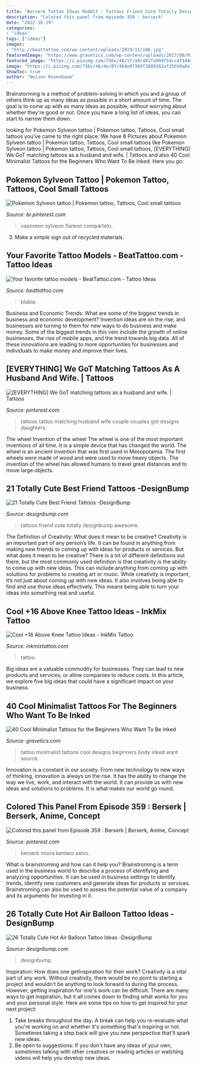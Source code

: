 ```yaml
---
title: "Berserk Tattoo Ideas Reddit : Tattoos Friend Cute Totally Designbump Awesome"
description: "Colored this panel from episode 359 : berserk"
date: "2022-10-29"
categories:
- "ideas"
tags: ["ideas"]
images:
- "http://beattattoo.com/wp-content/uploads/2019/11/180.jpg"
featuredImage: "https://www.gravetics.com/wp-content/uploads/2017/08/Minimalist-Tattoo.jpg"
featured_image: "https://i.pinimg.com/736x/48/1f/a9/481fa999f5dcc4f1d4de50c2c152e039.jpg"
image: "https://i.pinimg.com/736x/46/4e/07/464e07369f3809382af35030a8e1b45a.jpg"
ShowToc: true
author: "Nelson Rosenbaum"
---
```



Brainstorming is a method of problem-solving in which you and a group of others think up as many ideas as possible in a short amount of time. The goal is to come up with as many ideas as possible, without worrying about whether they're good or not. Once you have a long list of ideas, you can start to narrow them down.

	

		
looking for Pokemon Sylveon tattoo | Pokemon tattoo, Tattoos, Cool small tattoos you've came to the right place. We have 8 Pictures about Pokemon Sylveon tattoo | Pokemon tattoo, Tattoos, Cool small tattoos like Pokemon Sylveon tattoo | Pokemon tattoo, Tattoos, Cool small tattoos, [EVERYTHING] We GoT matching tattoos as a husband and wife. | Tattoos and also 40 Cool Minimalist Tattoos for the Beginners Who Want To Be Inked. Here you go:
		
    
## Pokemon Sylveon Tattoo | Pokemon Tattoo, Tattoos, Cool Small Tattoos

<img loading=lazy src="https://i.pinimg.com/736x/48/1f/a9/481fa999f5dcc4f1d4de50c2c152e039.jpg" onerror="this.onerror=null;this.src='https://tse4.mm.bing.net/th?id=OIP.WU_S0Bsh60l1Hm7OFnStpQHaJ9&amp;pid=15.1';" alt="Pokemon Sylveon tattoo | Pokemon tattoo, Tattoos, Cool small tattoos">

_Source: br.pinterest.com_

>vaporeon sylveon flareon compártelo. 

	

3. Make a simple sign out of recycled materials.

    
## Your Favorite Tattoo Models - BeatTattoo.com - Tattoo Ideas

<img loading=lazy src="http://beattattoo.com/wp-content/uploads/2019/11/180.jpg" onerror="this.onerror=null;this.src='https://tse2.mm.bing.net/th?id=OIP.X21kRA-Qs4ogvO52RSQUIQHaJQ&amp;pid=15.1';" alt="Your favorite tattoo models - BeatTattoo.com - Tattoo Ideas">

_Source: beattattoo.com_

>blabla. 

	

Business and Economic Trends: What are some of the biggest trends in business and economic development?
Invention ideas are on the rise, and businesses are turning to them for new ways to do business and make money. Some of the biggest trends in this vein include the growth of online businesses, the rise of mobile apps, and the trend towards big data. All of these innovations are leading to more opportunities for businesses and individuals to make money and improve their lives.

    
## [EVERYTHING] We GoT Matching Tattoos As A Husband And Wife. | Tattoos

<img loading=lazy src="https://i.pinimg.com/736x/46/4e/07/464e07369f3809382af35030a8e1b45a.jpg" onerror="this.onerror=null;this.src='https://tse2.mm.bing.net/th?id=OIP.vmDrO2wTpCfJpHKS67uOygHaNK&amp;pid=15.1';" alt="[EVERYTHING] We GoT matching tattoos as a husband and wife. | Tattoos">

_Source: pinterest.com_

>tattoos tattoo matching husband wife couple couples got designs daughters. 

	

The wheel
Invention of the wheel
The wheel is one of the most important inventions of all time. It is a simple device that has changed the world. The wheel is an ancient invention that was first used in Mesopotamia. The first wheels were made of wood and were used to move heavy objects. The invention of the wheel has allowed humans to travel great distances and to move large objects.

    
## 21 Totally Cute Best Friend Tattoos -DesignBump

<img loading=lazy src="https://designbump.com/wp-content/uploads/2015/11/Friendship-quote-tattoos.jpg" onerror="this.onerror=null;this.src='https://tse2.mm.bing.net/th?id=OIP.Hul4HicxeWN-vpzjvEd7YQHaLH&amp;pid=15.1';" alt="21 Totally Cute Best Friend Tattoos -DesignBump">

_Source: designbump.com_

>tattoos friend cute totally designbump awesome. 

	

The Definition of Creativity: What does it mean to be creative?
Creativity is an important part of any person’s life. It can be found in anything from making new friends to coming up with ideas for products or services. But what does it mean to be creative? There is a lot of different definitions out there, but the most commonly used definition is that creativity is the ability to come up with new ideas. This can include anything from coming up with solutions for problems to creating art or music. While creativity is important, it’s not just about coming up with new ideas. It also involves being able to find and use those ideas effectively. This means being able to turn your ideas into something real and useful.

    
## Cool +16 Above Knee Tattoo Ideas - InkMix Tattoo

<img loading=lazy src="https://inkmixtattoo.com/wp-content/uploads/2021/03/human-person-tattoo-knee-skin.jpeg" onerror="this.onerror=null;this.src='https://tse4.mm.bing.net/th?id=OIP.Xs8ceo8mjX7ava2l_bhCMAHaJI&amp;pid=15.1';" alt="Cool +16 Above Knee Tattoo Ideas - InkMix Tattoo">

_Source: inkmixtattoo.com_

>tattoo. 

	

Big ideas are a valuable commodity for businesses. They can lead to new products and services, or allow companies to reduce costs. In this article, we explore five big ideas that could have a significant impact on your business.

    
## 40 Cool Minimalist Tattoos For The Beginners Who Want To Be Inked

<img loading=lazy src="https://www.gravetics.com/wp-content/uploads/2017/08/Minimalist-Tattoo.jpg" onerror="this.onerror=null;this.src='https://tse4.mm.bing.net/th?id=OIP.ooXR6m2tLEnqIgHtwRDVbgHaHa&amp;pid=15.1';" alt="40 Cool Minimalist Tattoos for the Beginners Who Want To Be Inked">

_Source: gravetics.com_

>tattoo minimalist tattoos cool designs beginners body inked want source. 

	

Innovation is a constant in our society. From new technology to new ways of thinking, innovation is always on the rise. It has the ability to change the way we live, work, and interact with the world. It can provide us with new ideas and solutions to problems. It is what makes our world go round.

    
## Colored This Panel From Episode 359 : Berserk | Berserk, Anime, Concept

<img loading=lazy src="https://i.pinimg.com/736x/03/29/82/0329825d634e6141992f8020aa414cde.jpg" onerror="this.onerror=null;this.src='https://tse2.mm.bing.net/th?id=OIP.ZaL8PmQBNYe1ocyOX9Ji8gHaKd&amp;pid=15.1';" alt="Colored this panel from Episode 359 : Berserk | Berserk, Anime, Concept">

_Source: pinterest.com_

>berserk miura kentaro salvo. 

	

What is brainstroming and how can it help you?
Brainstroming is a term used in the business world to describe a process of identifying and analyzing opportunities. It can be used in business settings to identify trends, identify new customers and generate ideas for products or services. Brainstroming can also be used to assess the potential value of a company and its arguments for investing in it.

    
## 26 Totally Cute Hot Air Balloon Tattoo Ideas -DesignBump

<img loading=lazy src="https://cdn.designbump.com/wp-content/uploads/2015/10/balloon-tattoo-ideas11.jpg" onerror="this.onerror=null;this.src='https://tse4.mm.bing.net/th?id=OIP.yFkjdOYTQdZsFb5e8pTigwHaLH&amp;pid=15.1';" alt="26 Totally Cute Hot Air Balloon Tattoo Ideas -DesignBump">

_Source: designbump.com_

>designbump. 

	

Inspiration: How does one getInspiration for their work?
Creativity is a vital part of any work. Without creativity, there would be no point to starting a project and wouldn't be anything to look forward to during the process. However, getting inspiration for one's work can be difficult. There are many ways to get inspiration, but it all comes down to finding what works for you and your personal style. Here are some tips on how to get inspired for your next project: 
1) Take breaks throughout the day: A break can help you re-evaluate what you're working on and whether it's something that's inspiring or not. Sometimes taking a step back will give you new perspective that'll spark new ideas. 
2) Be open to suggestions: If you don't have any ideas of your own, sometimes talking with other creatives or reading articles or watching videos will help you develop new ideas.

